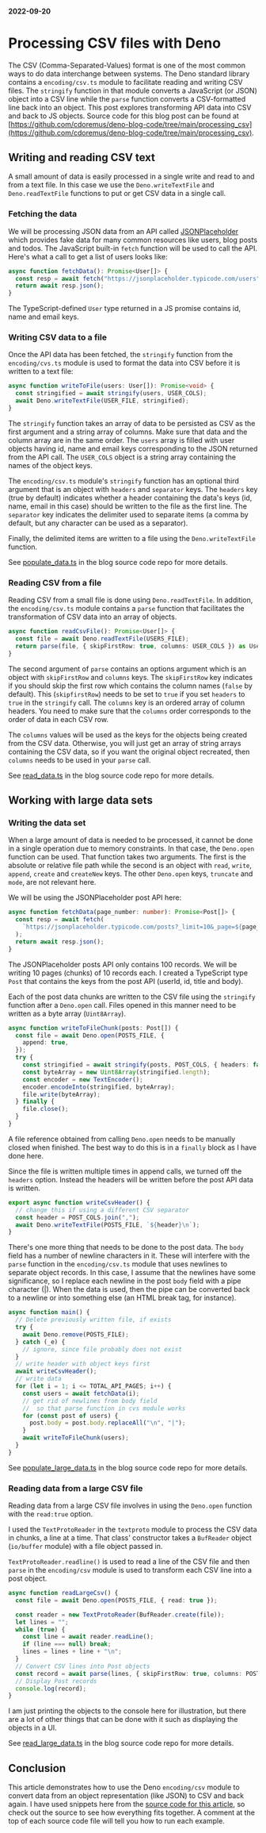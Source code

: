 #### 2022-09-20

# Processing CSV files with Deno

The CSV (Comma-Separated-Values) format is one of the most common ways to do
data interchange between systems. The Deno standard library contains a
`encoding/csv.ts` module to facilitate reading and writing CSV files. The
`stringify` function in that module converts a JavaScript (or JSON) object into
a CSV line while the `parse` function converts a CSV-formatted line back into an
object. This post explores transforming API data into CSV and back to JS
objects. Source code for this blog post can be found at
[https://github.com/cdoremus/deno-blog-code/tree/main/processing_csv](https://github.com/cdoremus/deno-blog-code/tree/main/processing_csv).

## Writing and reading CSV text

A small amount of data is easily processed in a single write and read to and
from a text file. In this case we use the `Deno.writeTextFile` and
`Deno.readTextFile` functions to put or get CSV data in a single call.

### Fetching the data

We will be processing JSON data from an API called
[JSONPlaceholder](https://jsonplaceholder.typicode.com/) which provides fake
data for many common resources like users, blog posts and todos. The JavaScript
built-in `fetch` function will be used to call the API. Here's what a call to
get a list of users looks like:

```ts
async function fetchData(): Promise<User[]> {
  const resp = await fetch("https://jsonplaceholder.typicode.com/users");
  return await resp.json();
}
```

The TypeScript-defined `User` type returned in a JS promise contains id, name
and email keys.

### Writing CSV data to a file

Once the API data has been fetched, the `stringify` function from the
`encoding/cvs.ts` module is used to format the data into CSV before it is
written to a text file:

```ts
async function writeToFile(users: User[]): Promise<void> {
  const stringified = await stringify(users, USER_COLS);
  await Deno.writeTextFile(USER_FILE, stringified);
}
```

The `stringify` function takes an array of data to be persisted as CSV as the
first argument and a string array of columns. Make sure that data and the column
array are in the same order. The `users` array is filled with user objects
having id, name and email keys corresponding to the JSON returned from the API
call. The `USER_COLS` object is a string array containing the names of the
object keys.

The `encoding/csv.ts` module's `stringify` function has an optional third
argument that is an object with `headers` and `separator` keys. The `headers`
key (true by default) indicates whether a header containing the data's keys (id,
name, email in this case) should be written to the file as the first line. The
`separator` key indicates the delimiter used to separate items (a comma by
default, but any character can be used as a separator).

Finally, the delimited items are written to a file using the
`Deno.writeTextFile` function.

See
[populate_data.ts](https://github.com/cdoremus/deno-blog-code/blob/main/processing_csv/populate_data.ts)
in the blog source code repo for more details.

### Reading CSV from a file

Reading CSV from a small file is done using `Deno.readTextFile`. In addition,
the `encoding/csv.ts` module contains a `parse` function that facilitates the
transformation of CSV data into an array of objects.

```ts
async function readCsvFile(): Promise<User[]> {
  const file = await Deno.readTextFile(USERS_FILE);
  return parse(file, { skipFirstRow: true, columns: USER_COLS }) as User[];
}
```

The second argument of `parse` contains an options argument which is an object
with `skipFirstRow` and `columns` keys. The `skipFirstRow` key indicates if you
should skip the first row which contains the column names (`false` by default).
This (`skipfirstRow`) needs to be set to `true` if you set `headers` to `true`
in the `stringify` call. The `columns` key is an ordered array of column
headers. You need to make sure that the `columns` order corresponds to the order
of data in each CSV row.

The `columns` values will be used as the keys for the objects being created from
the CSV data. Otherwise, you will just get an array of string arrays containing
the CSV data, so if you want the original object recreated, then `columns` needs
to be used in your `parse` call.

See
[read_data.ts](https://github.com/cdoremus/deno-blog-code/blob/main/processing_csv/read_data.ts)
in the blog source code repo for more details.

## Working with large data sets

### Writing the data set

When a large amount of data is needed to be processed, it cannot be done in a
single operation due to memory constraints. In that case, the `Deno.open`
function can be used. That function takes two arguments. The first is the
absolute or relative file path while the second is an object with `read`,
`write`, `append`, `create` and `createNew` keys. The other `Deno.open` keys,
`truncate` and `mode`, are not relevant here.

We will be using the JSONPlaceholder post API here:

```ts
async function fetchData(page_number: number): Promise<Post[]> {
  const resp = await fetch(
    `https://jsonplaceholder.typicode.com/posts?_limit=10&_page=${page_number}`,
  );
  return await resp.json();
}
```

The JSONPlaceholder posts API only contains 100 records. We will be writing 10
pages (chunks) of 10 records each. I created a TypeScript type `Post` that
contains the keys from the post API (userId, id, title and body).

Each of the post data chunks are written to the CSV file using the `stringify`
function after a `Deno.open` call. Files opened in this manner need to be
written as a byte array (`Uint8Array`).

```ts
async function writeToFileChunk(posts: Post[]) {
  const file = await Deno.open(POSTS_FILE, {
    append: true,
  });
  try {
    const stringified = await stringify(posts, POST_COLS, { headers: false });
    const byteArray = new Uint8Array(stringified.length);
    const encoder = new TextEncoder();
    encoder.encodeInto(stringified, byteArray);
    file.write(byteArray);
  } finally {
    file.close();
  }
}
```

A file reference obtained from calling `Deno.open` needs to be manually closed
when finished. The best way to do this is in a `finally` block as I have done
here.

Since the file is written multiple times in append calls, we turned off the
`headers` option. Instead the headers will be written before the post API data
is written.

```ts
export async function writeCsvHeader() {
  // change this if using a different CSV separator
  const header = POST_COLS.join(",");
  await Deno.writeTextFile(POSTS_FILE, `${header}\n`);
}
```

There's one more thing that needs to be done to the post data. The `body` field
has a number of newline characters in it. These will interfere with the `parse`
function in the `encoding/csv.ts` module that uses newlines to separate object
records. In this case, I assume that the newlines have some significance, so I
replace each newline in the post `body` field with a pipe character (|). When
the data is used, then the pipe can be converted back to a newline or into
something else (an HTML break tag, for instance).

```ts
async function main() {
  // Delete previously written file, if exists
  try {
    await Deno.remove(POSTS_FILE);
  } catch (_e) {
    // ignore, since file probably does not exist
  }
  // write header with object keys first
  await writeCsvHeader();
  // write data
  for (let i = 1; i <= TOTAL_API_PAGES; i++) {
    const users = await fetchData(i);
    // get rid of newlines from body field
    //  so that parse function in cvs module works
    for (const post of users) {
      post.body = post.body.replaceAll("\n", "|");
    }
    await writeToFileChunk(users);
  }
}
```

See
[populate_large_data.ts](https://github.com/cdoremus/deno-blog-code/blob/main/processing_csv/populate_large_data.ts)
in the blog source code repo for more details.

### Reading data from a large CSV file

Reading data from a large CSV file involves in using the `Deno.open` function
with the `read:true` option.

I used the `TextProtoReader` in the `textproto` module to process the CSV data
in chunks, a line at a time. That class' constructor takes a `BufReader` object
(`io/buffer` module) with a file object passed in.

`TextProtoReader.readline()` is used to read a line of the CSV file and then
`parse` in the `encoding/csv` module is used to transform each CSV line into a
post object.

```ts
async function readLargeCsv() {
  const file = await Deno.open(POSTS_FILE, { read: true });

  const reader = new TextProtoReader(BufReader.create(file));
  let lines = "";
  while (true) {
    const line = await reader.readLine();
    if (line === null) break;
    lines = lines + line + "\n";
  }
  // Convert CSV lines into Post objects
  const record = await parse(lines, { skipFirstRow: true, columns: POST_COLS });
  // Display Post records
  console.log(record);
}
```

I am just printing the objects to the console here for illustration, but there
are a lot of other things that can be done with it such as displaying the
objects in a UI.

See
[read_large_data.ts](https://github.com/cdoremus/deno-blog-code/blob/main/processing_csv/read_large_data.ts)
in the blog source code repo for more details.

## Conclusion

This article demonstrates how to use the Deno `encoding/csv` module to convert
data from an object representation (like JSON) to CSV and back again. I have
used snippets here from the
[source code for this article](https://github.com/cdoremus/deno-blog-code/tree/main/processing_csv),
so check out the source to see how everything fits together. A comment at the
top of each source code file will tell you how to run each example.
